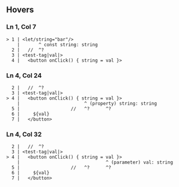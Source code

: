 ## Hovers
### Ln 1, Col 7
```marko
> 1 | <let/string="bar"/>
    |       ^ const string: string
  2 |   //  ^?
  3 | <test-tag|val|>
  4 |   <button onClick() { string = val }>
```

### Ln 4, Col 24
```marko
  2 |   //  ^?
  3 | <test-tag|val|>
> 4 |   <button onClick() { string = val }>
    |                        ^ (property) string: string
  5 |                   //   ^?      ^?
  6 |     ${val}
  7 |   </button>
```

### Ln 4, Col 32
```marko
  2 |   //  ^?
  3 | <test-tag|val|>
> 4 |   <button onClick() { string = val }>
    |                                ^ (parameter) val: string
  5 |                   //   ^?      ^?
  6 |     ${val}
  7 |   </button>
```

